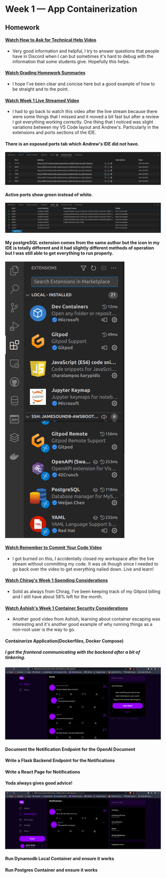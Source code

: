 # Week 1 — App Containerization

## Homework

#### [Watch How to Ask for Technical Help Video](https://www.youtube.com/watch?v=tDPqmwKMP7Y&list=PLBfufR7vyJJ7k25byhRXJldB5AiwgNnWv&index=29)
* Very good information and helpful, I try to answer questions that people have in Discord when I can but sometimes it's hard to debug with the information that some students give. Hopefully this helps.

#### [Watch Grading Homework Summaries](https://www.youtube.com/watch?v=FKAScachFgk&list=PLBfufR7vyJJ7k25byhRXJldB5AiwgNnWv&index=25)
* I hope I've been clear and concise here but a good example of how to be straight and to the point.

#### [Watch Week 1 Live Streamed Video](https://www.youtube.com/watch?v=zJnNe5Nv4tE&list=PLBfufR7vyJJ7k25byhRXJldB5AiwgNnWv&index=22)
* I had to go back to watch this video after the live stream because there were some things that I missed and it moved a bit fast but after a review I got everything working correctly. One thing that I noticed was slight variations between my VS Code layout and Andrew's. Particularly in the extensions and ports sections of the IDE.
#### There is an exposed ports tab which Andrew's IDE did not have.
![Exposed ports](assets/Exposed_ports.png) 
#### Active ports show green instead of white.
![Ports](assets/Ports.png)
#### My postgreSQL extension comes from the same author but the icon in my IDE is totally different and it had slightly different methods of operation but I was still able to get everything to run properly.
![Extensions](assets/Extensions.png)

#### [Watch Remember to Commit Your Code Video](https://www.youtube.com/watch?v=b-idMgFFcpg&list=PLBfufR7vyJJ7k25byhRXJldB5AiwgNnWv&index=23)
* I got burned on this, I accidentally closed my workspace after the live stream without committing my code. It was ok though since I needed to go back over the video to get everything nailed down. Live and learn!

#### [Watch Chirag's Week 1 Spending Considerations](https://www.youtube.com/watch?v=OAMHu1NiYoI&list=PLBfufR7vyJJ7k25byhRXJldB5AiwgNnWv&index=24)
* Solid as always from Chirag, I've been keeping track of my Gitpod billing and I still have about 58% left for the month.

#### [Watch Ashish's Week 1 Container Security Considerations](https://www.youtube.com/watch?v=OjZz4D0B-cA&list=PLBfufR7vyJJ7k25byhRXJldB5AiwgNnWv&index=25)
* Another good video from Ashish, learning about container escaping was interesting and it's another good example of why running things as a non-root user is the way to go.
#### Containerize Application(Dockerfiles, Docker Compose)
##### I got the frontend communicating with the backend after a bit of tinkering.
![Containerize Application](assets/Cruddur_home_activities.png)

#### Document the Notification Endpoint for the OpenAI Document

#### Write a Flask Backend Endpoint for the Notifications

#### Write a React Page for Notifications
#### Yoda always gives good advice!
![Notifications_React](assets/Notifications.png)
 
#### Run Dynamodb Local Container and ensure it works

#### Run Postgres Container and ensure it works
